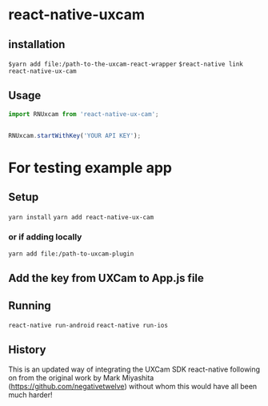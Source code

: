 # react-native-uxcam

## installation
`$yarn add file:/path-to-the-uxcam-react-wrapper`
`$react-native link react-native-ux-cam`

## Usage
```javascript
import RNUxcam from 'react-native-ux-cam';


RNUxcam.startWithKey('YOUR API KEY');
```
# For testing example app
## Setup
`yarn install`
`yarn add react-native-ux-cam`
### or if adding locally
`yarn add file:/path-to-uxcam-plugin`

## Add the key from UXCam to App.js file

## Running
`react-native run-android`
`react-native run-ios`


## History
This is an updated way of integrating the UXCam SDK react-native following on from the original work by Mark Miyashita (https://github.com/negativetwelve) without whom this would have all been much harder!
